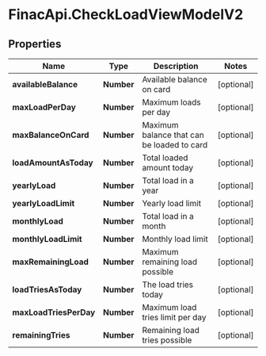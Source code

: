 # FinacApi.CheckLoadViewModelV2

## Properties
Name | Type | Description | Notes
------------ | ------------- | ------------- | -------------
**availableBalance** | **Number** | Available balance on card | [optional] 
**maxLoadPerDay** | **Number** | Maximum loads per day | [optional] 
**maxBalanceOnCard** | **Number** | Maximum balance that can be loaded to card | [optional] 
**loadAmountAsToday** | **Number** | Total loaded amount today | [optional] 
**yearlyLoad** | **Number** | Total load in a year | [optional] 
**yearlyLoadLimit** | **Number** | Yearly load limit | [optional] 
**monthlyLoad** | **Number** | Total load in a month | [optional] 
**monthlyLoadLimit** | **Number** | Monthly load limit | [optional] 
**maxRemainingLoad** | **Number** | Maximum remaining load possible | [optional] 
**loadTriesAsToday** | **Number** | The load tries today | [optional] 
**maxLoadTriesPerDay** | **Number** | Maximum load tries limit per day | [optional] 
**remainingTries** | **Number** | Remaining load tries possible | [optional] 
